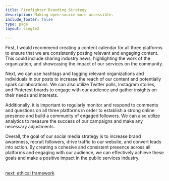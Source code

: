 ```yaml
---
title: Firefighter Branding Strategy
description: Making open-source more accessible.
include_footer: false
type: page
layout: single2 

---
```


<p>
First, I would recommend creating a content calendar for all three platforms to ensure that we are consistently posting relevant and engaging content. This could include sharing industry news, highlighting the work of the organization, and showcasing the impact of our services on the community.

Next, we can use hashtags and tagging relevant organizations and individuals in our posts to increase the reach of our content and potentially spark collaborations. We can also utilize Twitter polls, Instagram stories, and Pinterest boards to engage with our audience and gather insights on their needs and interests.

Additionally, it is important to regularly monitor and respond to comments and questions on all three platforms in order to establish a strong online presence and build a community of engaged followers. We can also utilize analytics to measure the success of our campaigns and make any necessary adjustments.

Overall, the goal of our social media strategy is to increase brand awareness, recruit followers, drive traffic to our website, and convert leads into action. By creating a cohesive and consistent presence across all platforms and engaging with our audience, we can effectively achieve these goals and make a positive impact in the public services industry.

<br>
<a href="https://workdojos.com/firefighters/ethics">next: ethical framework</a>
</p>